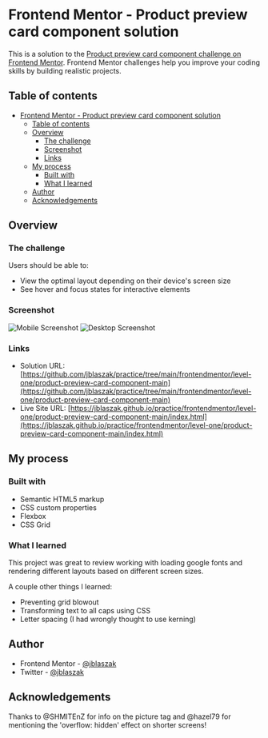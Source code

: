 # Frontend Mentor - Product preview card component solution

This is a solution to the [Product preview card component challenge on Frontend Mentor](https://www.frontendmentor.io/challenges/product-preview-card-component-GO7UmttRfa). Frontend Mentor challenges help you improve your coding skills by building realistic projects. 

## Table of contents

- [Frontend Mentor - Product preview card component solution](#frontend-mentor---product-preview-card-component-solution)
  - [Table of contents](#table-of-contents)
  - [Overview](#overview)
    - [The challenge](#the-challenge)
    - [Screenshot](#screenshot)
    - [Links](#links)
  - [My process](#my-process)
    - [Built with](#built-with)
    - [What I learned](#what-i-learned)
  - [Author](#author)
  - [Acknowledgements](#acknowledgements)


## Overview

### The challenge

Users should be able to:

- View the optimal layout depending on their device's screen size
- See hover and focus states for interactive elements

### Screenshot

![Mobile Screenshot](./screenshot-mobile.png)
![Desktop Screenshot](./screenshot-desktop.PNG)

### Links

- Solution URL: [https://github.com/jblaszak/practice/tree/main/frontendmentor/level-one/product-preview-card-component-main](https://github.com/jblaszak/practice/tree/main/frontendmentor/level-one/product-preview-card-component-main)
- Live Site URL: [https://jblaszak.github.io/practice/frontendmentor/level-one/product-preview-card-component-main/index.html](https://jblaszak.github.io/practice/frontendmentor/level-one/product-preview-card-component-main/index.html)

## My process

### Built with

- Semantic HTML5 markup
- CSS custom properties
- Flexbox
- CSS Grid

### What I learned

This project was great to review working with loading google fonts and rendering different layouts based on different screen sizes.

A couple other things I learned:
- Preventing grid blowout
- Transforming text to all caps using CSS
- Letter spacing (I had wrongly thought to use kerning)

## Author

- Frontend Mentor - [@jblaszak](https://www.frontendmentor.io/profile/jblaszak)
- Twitter - [@jblaszak](https://www.twitter.com/jblaszak)

## Acknowledgements

Thanks to @SHMITEnZ for info on the picture tag and @hazel79 for mentioning the 'overflow: hidden' effect on shorter screens!